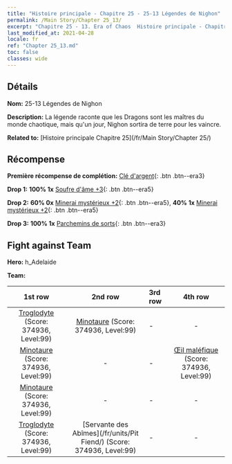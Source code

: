 ```yaml
---
title: "Histoire principale - Chapitre 25 - 25-13 Légendes de Nighon"
permalink: /Main Story/Chapter 25_13/
excerpt: "Chapitre 25 - 13. Era of Chaos  Histoire principale - Chapitre 25_13. 25-13 Légendes de Nighon"
last_modified_at: 2021-04-28
locale: fr
ref: "Chapter 25_13.md"
toc: false
classes: wide
---
```


## Détails

 **Nom:** 25-13 Légendes de Nighon

 **Description:** La légende raconte que les Dragons sont les maîtres du monde chaotique, mais qu'un jour, Nighon sortira de terre pour les vaincre.

 **Related to:** [Histoire principale Chapitre 25](/fr/Main Story/Chapter 25/)

## Récompense

 **Première récompense de complétion:** [Clé d'argent](/ItemsFR/con_693/){: .btn .btn--era3}

 **Drop 1:** **100% 1x** [Soufre d'âme +3](/ItemsFR/mat_85/){: .btn .btn--era5}

 **Drop 2:** **60% 0x** [Minerai mystérieux +2](/ItemsFR/mat_75/){: .btn .btn--era5}, **40% 1x** [Minerai mystérieux +2](/ItemsFR/mat_75/){: .btn .btn--era5}

 **Drop 3:** **100% 1x** [Parchemins de sorts](/ItemsFR/con_694/){: .btn .btn--era3}


## Fight against Team
 **Hero:** h_Adelaide

 **Team:**


  | 1st row | 2nd row | 3rd row | 4th row |
  |:----:|:----:|:----|:----:|
  | [Troglodyte](/fr/units/Troglodyte/) (Score: 374936, Level:99)  | [Minotaure](/fr/units/Minotaur/) (Score: 374936, Level:99)  | - | - |
  | [Minotaure](/fr/units/Minotaur/) (Score: 374936, Level:99)  | - | - | [Œil maléfique](/fr/units/Beholder/) (Score: 374936, Level:99)  |
  | [Minotaure](/fr/units/Minotaur/) (Score: 374936, Level:99)  | - | - | - |
  | [Troglodyte](/fr/units/Troglodyte/) (Score: 374936, Level:99)  | [Servante des Abîmes](/fr/units/Pit Fiend/) (Score: 374936, Level:99)  | - | - |


